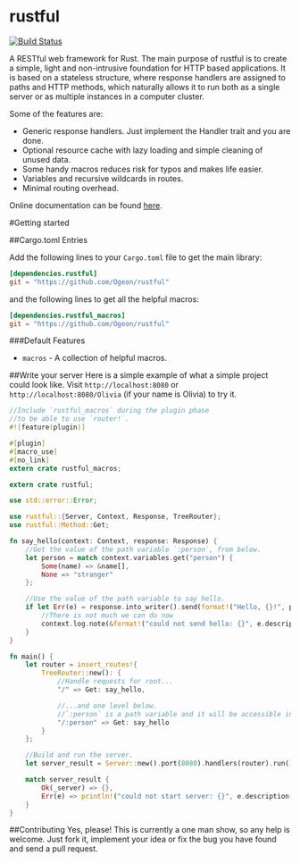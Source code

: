rustful
=======

[![Build Status](https://travis-ci.org/Ogeon/rustful.png?branch=master)](https://travis-ci.org/Ogeon/rustful)

A RESTful web framework for Rust. The main purpose of rustful is to create a simple,
light and non-intrusive foundation for HTTP based applications. It is based on a stateless
structure, where response handlers are assigned to paths and HTTP methods, which naturally
allows it to run both as a single server or as multiple instances in a computer cluster.

Some of the features are:

* Generic response handlers. Just implement the Handler trait and you are done.
* Optional resource cache with lazy loading and simple cleaning of unused data.
* Some handy macros reduces risk for typos and makes life easier.
* Variables and recursive wildcards in routes.
* Minimal routing overhead.

Online documentation can be found [here](http://ogeon.github.io/rustful/doc/rustful/).

#Getting started

##Cargo.toml Entries

Add the following lines to your `Cargo.toml` file to get the main library:

```toml
[dependencies.rustful]
git = "https://github.com/Ogeon/rustful"
```

and the following lines to get all the helpful macros:

```toml
[dependencies.rustful_macros]
git = "https://github.com/Ogeon/rustful"
```

###Default Features

* `macros` - A collection of helpful macros.

##Write your server
Here is a simple example of what a simple project could look like. Visit
`http://localhost:8080` or `http://localhost:8080/Olivia` (if your name is
Olivia) to try it.

```rust
//Include `rustful_macros` during the plugin phase
//to be able to use `router!`.
#![feature(plugin)]

#[plugin]
#[macro_use]
#[no_link]
extern crate rustful_macros;

extern crate rustful;

use std::error::Error;

use rustful::{Server, Context, Response, TreeRouter};
use rustful::Method::Get;

fn say_hello(context: Context, response: Response) {
    //Get the value of the path variable `:person`, from below.
    let person = match context.variables.get("person") {
        Some(name) => &name[],
        None => "stranger"
    };

    //Use the value of the path variable to say hello.
    if let Err(e) = response.into_writer().send(format!("Hello, {}!", person))  {
        //There is not much we can do now
        context.log.note(&format!("could not send hello: {}", e.description()));
    }
}

fn main() {
    let router = insert_routes!{
        TreeRouter::new(): {
            //Handle requests for root...
            "/" => Get: say_hello,

            //...and one level below.
            //`:person` is a path variable and it will be accessible in the handler.
            "/:person" => Get: say_hello
        }
    };

    //Build and run the server.
    let server_result = Server::new().port(8080).handlers(router).run();

    match server_result {
        Ok(_server) => {},
        Err(e) => println!("could not start server: {}", e.description())
    }
}
```

##Contributing
Yes, please! This is currently a one man show, so any help is welcome. Just
fork it, implement your idea or fix the bug you have found and send a pull
request.
